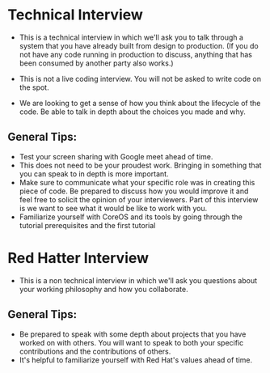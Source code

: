 # Technical Interview

- This is a technical interview in which we'll ask you to talk through a system that you have already built from design to production. (If you do not have any code running in production to discuss, anything that has been consumed by another party also works.)

- This is not a live coding interview. You will not be asked to write code on the spot.

- We are looking to get a sense of how you think about the lifecycle of the code. Be able to talk in depth about the choices you made and why.

## General Tips:
- Test your screen sharing with Google meet ahead of time.
- This does not need to be your proudest work. Bringing in something that you can speak to in depth is more important.
- Make sure to communicate what your specific role was in creating this piece of code. Be prepared to discuss how you would improve it and feel free to solicit the opinion of your interviewers. Part of this interview is we want to see what it would be like to work with you.
- Familiarize yourself with CoreOS and its tools by going through the tutorial prerequisites and the first tutorial 

# Red Hatter Interview

- This is a non technical interview in which we'll ask you questions about your working philosophy and how you collaborate.

## General Tips:
- Be prepared to speak with some depth about projects that you have worked on with others. You will want to speak to both your specific contributions and the contributions of others.
- It's helpful to familiarize yourself with Red Hat's values ahead of time.

